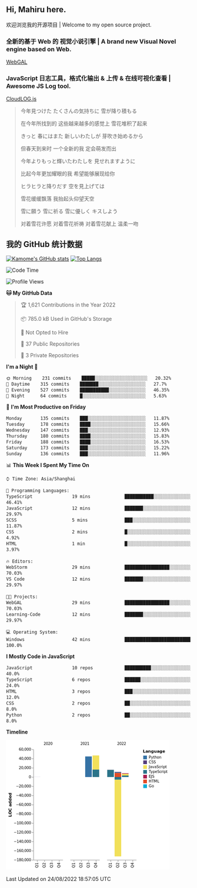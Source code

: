 ## Hi, Mahiru here.

欢迎浏览我的开源项目 | Welcome to my open source project.

### 全新的基于 Web 的 视觉小说引擎 | A brand new Visual Novel engine based on Web.

[WebGAL](https://github.com/MakinoharaShoko/WebGAL)

### JavaScript 日志工具，格式化输出 & 上传 & 在线可视化查看 | Awesome JS Log tool.

[CloudLOG.js](https://github.com/MakinoharaShoko/CloudLog.JS)

> 今年見つけた たくさんの気持ちに 雪が降り積もる  
> 
> 在今年所找到的 这些越来越多的感觉上 雪花堆积了起来  
> 
> きっと 春にはまた 新しいわたしが 芽吹き始めるから  
> 
> 但春天到来时 一个全新的我 定会萌发而出  
> 
> 今年よりもっと輝いたわたしを 見せれますように  
> 
> 比起今年更加耀眼的我 希望能够展现给你  
> 
> ヒラヒラと降りだす 空を見上げては  
> 
> 雪花缓缓飘落 我抬起头仰望天空  
> 
> 雪に願う 雪に祈る 雪に優しく キスしよう  
> 
> 对着雪花许愿 对着雪花祈祷 对着雪花献上 温柔一吻

## 我的 GitHub 统计数据

[![Kamome's GitHub stats](https://github-readme-stats.vercel.app/api?username=MakinoharaShoko)](https://github.com/anuraghazra/github-readme-stats)
[![Top Langs](https://github-readme-stats.vercel.app/api/top-langs/?username=MakinoharaShoko&layout=compact)](https://github.com/anuraghazra/github-readme-stats)

<!--
**MakinoharaShoko/MakinoharaShoko** is a ✨ _special_ ✨ repository because its `README.md` (this file) appears on your GitHub profile.

Here are some ideas to get you started:

- 🔭 I’m currently working on ...
- 🌱 I’m currently learning ...
- 👯 I’m looking to collaborate on ...
- 🤔 I’m looking for help with ...
- 💬 Ask me about ...
- 📫 How to reach me: ...
- 😄 Pronouns: ...
- ⚡ Fun fact: ...
-->

<!--START_SECTION:waka-->
![Code Time](http://img.shields.io/badge/Code%20Time-452%20hrs%2058%20mins-blue)

![Profile Views](http://img.shields.io/badge/Profile%20Views-8-blue)

**🐱 My GitHub Data** 

> 🏆 1,621 Contributions in the Year 2022
 > 
> 📦 785.0 kB Used in GitHub's Storage 
 > 
> 🚫 Not Opted to Hire
 > 
> 📜 37 Public Repositories 
 > 
> 🔑 3 Private Repositories  
 > 
**I'm a Night 🦉** 

```text
🌞 Morning    231 commits    █████░░░░░░░░░░░░░░░░░░░░   20.32% 
🌆 Daytime    315 commits    ███████░░░░░░░░░░░░░░░░░░   27.7% 
🌃 Evening    527 commits    ███████████░░░░░░░░░░░░░░   46.35% 
🌙 Night      64 commits     █░░░░░░░░░░░░░░░░░░░░░░░░   5.63%

```
📅 **I'm Most Productive on Friday** 

```text
Monday       135 commits    ███░░░░░░░░░░░░░░░░░░░░░░   11.87% 
Tuesday      178 commits    ████░░░░░░░░░░░░░░░░░░░░░   15.66% 
Wednesday    147 commits    ███░░░░░░░░░░░░░░░░░░░░░░   12.93% 
Thursday     180 commits    ████░░░░░░░░░░░░░░░░░░░░░   15.83% 
Friday       188 commits    ████░░░░░░░░░░░░░░░░░░░░░   16.53% 
Saturday     173 commits    ███░░░░░░░░░░░░░░░░░░░░░░   15.22% 
Sunday       136 commits    ███░░░░░░░░░░░░░░░░░░░░░░   11.96%

```


📊 **This Week I Spent My Time On** 

```text
⌚︎ Time Zone: Asia/Shanghai

💬 Programming Languages: 
TypeScript               19 mins             ███████████░░░░░░░░░░░░░░   46.41% 
JavaScript               12 mins             ███████░░░░░░░░░░░░░░░░░░   29.97% 
SCSS                     5 mins              ███░░░░░░░░░░░░░░░░░░░░░░   11.87% 
CSS                      2 mins              █░░░░░░░░░░░░░░░░░░░░░░░░   4.92% 
HTML                     1 min               █░░░░░░░░░░░░░░░░░░░░░░░░   3.97%

🔥 Editors: 
WebStorm                 29 mins             █████████████████░░░░░░░░   70.03% 
VS Code                  12 mins             ███████░░░░░░░░░░░░░░░░░░   29.97%

🐱‍💻 Projects: 
WebGAL                   29 mins             █████████████████░░░░░░░░   70.03% 
Learning-Code            12 mins             ███████░░░░░░░░░░░░░░░░░░   29.97%

💻 Operating System: 
Windows                  42 mins             █████████████████████████   100.0%

```

**I Mostly Code in JavaScript** 

```text
JavaScript               10 repos            ██████████░░░░░░░░░░░░░░░   40.0% 
TypeScript               6 repos             ██████░░░░░░░░░░░░░░░░░░░   24.0% 
HTML                     3 repos             ███░░░░░░░░░░░░░░░░░░░░░░   12.0% 
CSS                      2 repos             ██░░░░░░░░░░░░░░░░░░░░░░░   8.0% 
Python                   2 repos             ██░░░░░░░░░░░░░░░░░░░░░░░   8.0%

```


**Timeline**

![Chart not found](https://raw.githubusercontent.com/MakinoharaShoko/MakinoharaShoko/main/charts/bar_graph.png) 


 Last Updated on 24/08/2022 18:57:05 UTC
<!--END_SECTION:waka-->

